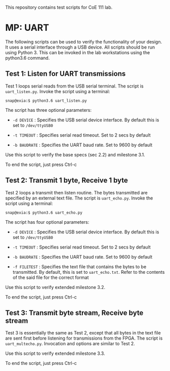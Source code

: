 This repository contains test scripts for CoE 111 lab.

# MP: UART

The following scripts can be used to verify the functionality of your design. It uses a serial interface through a USB device. All scripts should be run using Python 3. This can be invoked in the lab workstations using the python3.6 command.

## Test 1: Listen for UART transmissions

Test 1 loops serial reads from the USB serial terminal. The script is `uart_listen.py`. Invoke the script using a terminal:

`snap@exia:$ python3.6 uart_listen.py`

The script has three optional parameters:

- `-d DEVICE` : Specifies the USB serial device interface. By default this is set to `/dev/ttyUSB0`

- `-t TIMEOUT` : Specifies serial read timeout. Set to 2 secs by default

- `-b BAUDRATE` : Specifies the UART baud rate. Set to 9600 by default

Use this script to verify the base specs (sec 2.2) and milestone 3.1.

To end the script, just press Ctrl-c

## Test 2: Transmit 1 byte, Receive 1 byte

Test 2 loops a transmit then listen routine. The bytes transmitted are specified by an external text file. The script is `uart_echo.py`. Invoke the script using a terminal:

`snap@exia:$ python3.6 uart_echo.py`

The script has four optional parameters:

- `-d DEVICE` : Specifies the USB serial device interface. By default this is set to `/dev/ttyUSB0`

- `-t TIMEOUT` : Specifies serial read timeout. Set to 2 secs by default

- `-b BAUDRATE` : Specifies the UART baud rate. Set to 9600 by default

- `-f FILETEST` : Specifies the text file that contains the bytes to be transmitted. By default, this is set to `uart_echo.txt`. Refer to the contents of the said file for the correct format

Use this script to verify extended milestone 3.2.

To end the script, just press Ctrl-c

## Test 3: Transmit byte stream, Receive byte stream

Test 3 is essentially the same as Test 2, except that all bytes in the text file are sent first before listening for transmissions from the FPGA. The script is `uart_multecho.py`. Invocation and options are similar to Test 2.

Use this script to verify extended milestone 3.3.

To end the script, just press Ctrl-c
